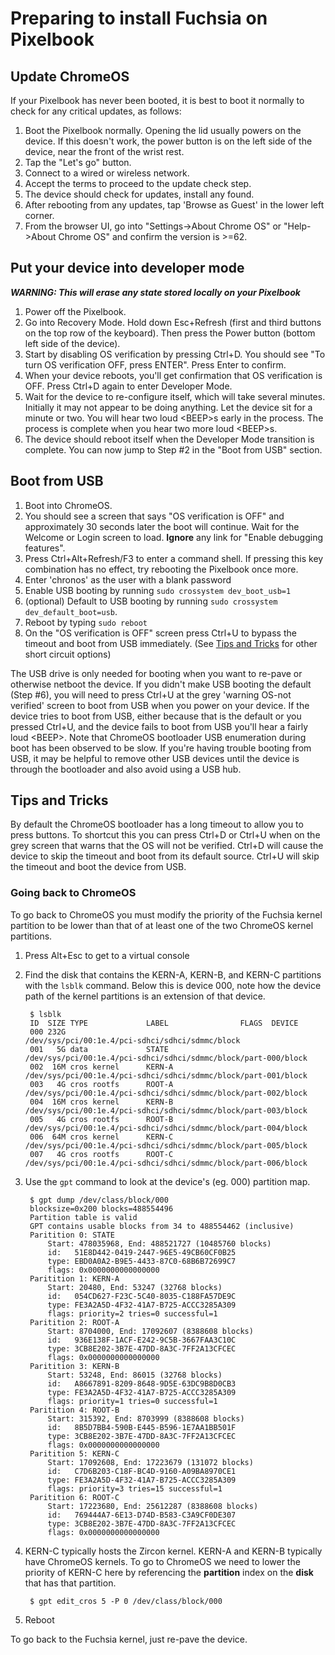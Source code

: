 # Preparing to install Fuchsia on Pixelbook

## Update ChromeOS

If your Pixelbook has never been booted, it is best to boot it normally to check
for any critical updates, as follows:

1. Boot the Pixelbook normally. Opening the lid usually powers on the device.
If this doesn't work, the power button is on the left side of the device, near
the front of the wrist rest.
2. Tap the "Let's go" button.
3. Connect to a wired or wireless network.
4. Accept the terms to proceed to the update check step.
5. The device should check for updates, install any found.
6. After rebooting from any updates, tap 'Browse as Guest' in the lower left
corner.
7. From the browser UI, go into "Settings->About Chrome OS" or "Help->About Chrome
OS" and confirm the version is &gt;=62.

## Put your device into developer mode
***WARNING: This will erase any state stored locally on your Pixelbook***

1. Power off the Pixelbook.
2. Go into Recovery Mode.
Hold down Esc+Refresh (first and third buttons on the top row of the keyboard).
Then press the Power button (bottom left side of the device).
3. Start by disabling OS verification by pressing Ctrl+D. You should see "To turn OS verification OFF, press ENTER". Press Enter to confirm.
4. When your device reboots, you'll get confirmation that OS verification is OFF. Press Ctrl+D again to enter Developer Mode.
5. Wait for the device to re-configure itself, which will take several minutes.
Initially it may not appear to be doing anything. Let the device sit for a
minute or two. You will hear two loud &lt;BEEP&gt;s early in the process. The
process is complete when you hear two more loud &lt;BEEP&gt;s.
6. The device should reboot itself when the Developer Mode transition is
complete. You can now jump to Step #2 in the "Boot from USB" section.

## Boot from USB

1. Boot into ChromeOS.
2. You should see a screen that says "OS verification is OFF" and approximately
30 seconds later the boot will continue. Wait for the Welcome or Login screen
to load. **Ignore** any link for "Enable debugging features".
3. Press Ctrl+Alt+Refresh/F3 to enter a command shell. If pressing this key
combination has no effect, try rebooting the Pixelbook once more.
4. Enter 'chronos' as the user with a blank password
5. Enable USB booting by running `sudo crossystem dev_boot_usb=1`
6. (optional) Default to USB booting by running `sudo crossystem dev_default_boot=usb`.
7. Reboot by typing `sudo reboot`
8. On the "OS verification is OFF" screen press Ctrl+U to bypass the timeout and
boot from USB immediately. (See [Tips and Tricks](#tips-and-tricks) for other
short circuit options)

The USB drive is only needed for booting when you want to re-pave or otherwise
netboot the device. If you didn't make USB booting the default (Step #6), you
will need to press Ctrl+U at the grey 'warning OS-not verified' screen to boot
from USB when you power on your device. If the device tries to boot from USB,
either because that is the default or you pressed Ctrl+U, and the device fails
to boot from USB you'll hear a fairly loud &lt;BEEP&gt;. Note that ChromeOS
bootloader USB enumeration during boot has been observed to be slow. If you're
having trouble booting from USB, it may be helpful to remove other USB devices
until the device is through the bootloader and also avoid using a USB hub.

## Tips and Tricks

By default the ChromeOS bootloader has a long timeout to allow you to press
buttons. To shortcut this you can press Ctrl+D or Ctrl+U when on the grey screen
that warns that the OS will not be verified. Ctrl+D will cause the device to
skip the timeout and boot from its default source. Ctrl+U will skip the timeout
and boot the device from USB.

### Going back to ChromeOS

To go back to ChromeOS you must modify the priority of the Fuchsia kernel
partition to be lower than that of at least one of the two ChromeOS kernel
partitions.

1. Press Alt+Esc to get to a virtual console
2. Find the disk that contains the KERN-A, KERN-B, and KERN-C partitions with
the `lsblk` command. Below this is device 000, note how the device path of the
kernel partitions is an extension of that device.

        $ lsblk
        ID  SIZE TYPE             LABEL                FLAGS  DEVICE
        000 232G                                              /dev/sys/pci/00:1e.4/pci-sdhci/sdhci/sdmmc/block
        001   5G data             STATE                       /dev/sys/pci/00:1e.4/pci-sdhci/sdhci/sdmmc/block/part-000/block
        002  16M cros kernel      KERN-A                      /dev/sys/pci/00:1e.4/pci-sdhci/sdhci/sdmmc/block/part-001/block
        003   4G cros rootfs      ROOT-A                      /dev/sys/pci/00:1e.4/pci-sdhci/sdhci/sdmmc/block/part-002/block
        004  16M cros kernel      KERN-B                      /dev/sys/pci/00:1e.4/pci-sdhci/sdhci/sdmmc/block/part-003/block
        005   4G cros rootfs      ROOT-B                      /dev/sys/pci/00:1e.4/pci-sdhci/sdhci/sdmmc/block/part-004/block
        006  64M cros kernel      KERN-C                      /dev/sys/pci/00:1e.4/pci-sdhci/sdhci/sdmmc/block/part-005/block
        007   4G cros rootfs      ROOT-C                      /dev/sys/pci/00:1e.4/pci-sdhci/sdhci/sdmmc/block/part-006/block
3. Use the `gpt` command to look at the device's (eg. 000) partition map.

        $ gpt dump /dev/class/block/000
        blocksize=0x200 blocks=488554496
        Partition table is valid
        GPT contains usable blocks from 34 to 488554462 (inclusive)
        Paritition 0: STATE
            Start: 478035968, End: 488521727 (10485760 blocks)
            id:   51E8D442-0419-2447-96E5-49CB60CF0B25
            type: EBD0A0A2-B9E5-4433-87C0-68B6B72699C7
            flags: 0x0000000000000000
        Paritition 1: KERN-A
            Start: 20480, End: 53247 (32768 blocks)
            id:   054CD627-F23C-5C40-8035-C188FA57DE9C
            type: FE3A2A5D-4F32-41A7-B725-ACCC3285A309
            flags: priority=2 tries=0 successful=1
        Paritition 2: ROOT-A
            Start: 8704000, End: 17092607 (8388608 blocks)
            id:   936E138F-1ACF-E242-9C5B-3667FAA3C10C
            type: 3CB8E202-3B7E-47DD-8A3C-7FF2A13CFCEC
            flags: 0x0000000000000000
        Paritition 3: KERN-B
            Start: 53248, End: 86015 (32768 blocks)
            id:   A8667891-8209-8648-9D5E-63DC9B8D0CB3
            type: FE3A2A5D-4F32-41A7-B725-ACCC3285A309
            flags: priority=1 tries=0 successful=1
        Paritition 4: ROOT-B
            Start: 315392, End: 8703999 (8388608 blocks)
            id:   8B5D7BB4-590B-E445-B596-1E7AA1BB501F
            type: 3CB8E202-3B7E-47DD-8A3C-7FF2A13CFCEC
            flags: 0x0000000000000000
        Paritition 5: KERN-C
            Start: 17092608, End: 17223679 (131072 blocks)
            id:   C7D6B203-C18F-BC4D-9160-A09BA8970CE1
            type: FE3A2A5D-4F32-41A7-B725-ACCC3285A309
            flags: priority=3 tries=15 successful=1
        Paritition 6: ROOT-C
            Start: 17223680, End: 25612287 (8388608 blocks)
            id:   769444A7-6E13-D74D-B583-C3A9CF0DE307
            type: 3CB8E202-3B7E-47DD-8A3C-7FF2A13CFCEC
            flags: 0x0000000000000000
4. KERN-C typically hosts the Zircon kernel. KERN-A and KERN-B typically have
ChromeOS kernels. To go to ChromeOS we need to lower the priority of KERN-C
here by referencing the **partition** index on the **disk** that has that
partition.

        $ gpt edit_cros 5 -P 0 /dev/class/block/000
5. Reboot

To go back to the Fuchsia kernel, just re-pave the device.
